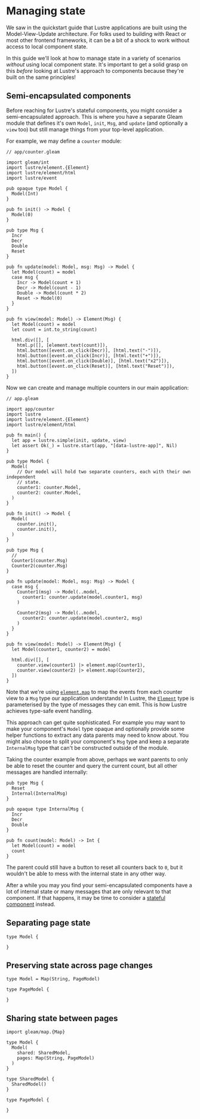 # Managing state

We saw in the quickstart guide that Lustre applications are built using the
Model-View-Update architecture. For folks used to building with React or most
other frontend frameworks, it can be a bit of a shock to work without access to
local component state.

In this guide we'll look at how to manage state in a variety of scenarios
_without_ using local component state. It's important to get a solid grasp on
this _before_ looking at Lustre's approach to components because they're built on
the same principles!

## Semi-encapsulated components

Before reaching for Lustre's stateful components, you might consider a
semi-encapsulated approach. This is where you have a separate Gleam module that
defines it's own `Model`, `init`, `Msg`, and `update` (and optionally a `view`
too) but still manage things from your top-level application.

For example, we may define a `counter` module:

```gleam
// app/counter.gleam

import gleam/int
import lustre/element.{Element}
import lustre/element/html
import lustre/event

pub opaque type Model {
  Model(Int)
}

pub fn init() -> Model {
  Model(0)
}

pub type Msg {
  Incr
  Decr
  Double
  Reset
}

pub fn update(model: Model, msg: Msg) -> Model {
  let Model(count) = model
  case msg {
    Incr -> Model(count + 1)
    Decr -> Model(count - 1)
    Double -> Model(count * 2)
    Reset -> Model(0)
  }
}

pub fn view(model: Model) -> Element(Msg) {
  let Model(count) = model
  let count = int.to_string(count)

  html.div([], [
    html.p([], [element.text(count)]),
    html.button([event.on_click(Decr)], [html.text("-")]),
    html.button([event.on_click(Incr)], [html.text("+")]),
    html.button([event.on_click(Double)], [html.text("x2")]),
    html.button([event.on_click(Reset)], [html.text("Reset")]),
  ])
}
```

Now we can create and manage multiple counters in our main application:

```gleam
// app.gleam

import app/counter
import lustre
import lustre/element.{Element}
import lustre/element/html

pub fn main() {
  let app = lustre.simple(init, update, view)
  let assert Ok(_) = lustre.start(app, "[data-lustre-app]", Nil)
}

pub type Model {
  Model(
    // Our model will hold two separate counters, each with their own independent
    // state.
    counter1: counter.Model,
    counter2: counter.Model,
  )
}

pub fn init() -> Model {
  Model(
    counter.init(),
    counter.init(),
  )
}

pub type Msg {
  //
  Counter1(counter.Msg)
  Counter2(counter.Msg)
}

pub fn update(model: Model, msg: Msg) -> Model {
  case msg {
    Counter1(msg) -> Model(..model,
      counter1: counter.update(model.counter1, msg)
    )

    Counter2(msg) -> Model(..model,
      counter2: counter.update(model.counter2, msg)
    )
  }
}

pub fn view(model: Model) -> Element(Msg) {
  let Model(counter1, counter2) = model

  html.div([], [
    counter.view(counter1) |> element.map(Counter1),
    counter.view(counter2) |> element.map(Counter2),
  ])
}
```

Note that we're using [`element.map`](/api/lustre/element#map) to map the events
from each counter view to a `Msg` type our application understands! In Lustre,
the [`Element`](/api/lustre/element#element-type) type is parameterised by the
type of messages they can emit. This is how Lustre achieves type-safe event handling.

This approach can get quite sophisticated. For example you may want to make your
component's `Model` type opaque and optionally provide some helper functions to
extract any data parents may need to know about. You might also choose to split
your component's `Msg` type and keep a separate `InternalMsg` type that can't
be constructed outside of the module.

Taking the counter example from above, perhaps we want parents to only be able to
reset the counter and query the current count, but all other messages are handled
internally:

```gleam
pub type Msg {
  Reset
  Internal(InternalMsg)
}

pub opaque type InternalMsg {
  Incr
  Decr
  Double
}

pub fn count(model: Model) -> Int {
  let Model(count) = model
  count
}
```

The parent could still have a button to reset all counters back to `0`, but it
wouldn't be able to mess with the internal state in any other way.

After a while you may you find your semi-encapsulated components have a lot of
internal state or many messages that are only relevant to that component. If that
happens, it may be time to consider a [stateful component](/docs/components)
instead.

## Separating page state

```gleam
type Model {

}
```

## Preserving state across page changes

```gleam
type Model = Map(String, PageModel)

type PageModel {

}
```

## Sharing state between pages

```gleam
import gleam/map.{Map}

type Model {
  Model(
    shared: SharedModel,
    pages: Map(String, PageModel)
  )
}

type SharedModel {
  SharedModel()
}

type PageModel {

}
```
